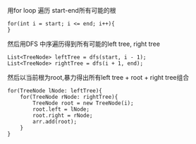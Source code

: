 

用for loop 遍历 start-end所有可能的根

```
for(int i = start; i <= end; i++){
}
```

然后用DFS 中序遍历得到所有可能的left tree, right tree
```
List<TreeNode> leftTree = dfs(start, i - 1);
List<TreeNode> rightTree = dfs(i + 1, end);
```

然后以当前根为root,暴力得出所有left tree + root + right tree组合
```
for(TreeNode lNode: leftTree){
    for(TreeNode rNode: rightTree){
        TreeNode root = new TreeNode(i);
        root.left = lNode;
        root.right = rNode;
        arr.add(root);
    }
}
```

